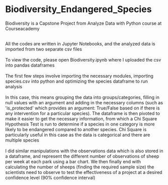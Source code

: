 # Biodiversity_Endangered_Species

Biodiversity is a Capstone Project from Analyze Data with Python course at Courseacademy <br/>

<br/> All the codes are written in Jupyter Notebooks, and the analyzed data is imported from two separate csv files <br/>
<br/> To view the code, please open Biodiversity.ipynb where I uploaded the csv into pandas dataframes <br/>
<br/> The first few steps involve importing the necessary modules, importing species.csv into python and optimizing the species dataframe to run analysis <br/>
<br/> In this case, this means grouping the data into groups/categories, filling in null values with an argument and adding in the necessary columns (such as 'is_protected' which provides an argument: True/False based on if there is any intervention for a particular species). The dataframe is then pivoted to make it easier to get the necessary information, from which a Chi Square Hypothesis Test is run to determine if a species in one category is more likely to be endangered compared to another species. Chi Square is particularly useful in this case as the data is categorical and there are multiple species <br/>
<br/> I did similar manipulations with the observations data which is also stored in a dataframe, and represent the different number of observations of sheep per week at each park using a bar chart. We then finally end with calculating the number of sheeps (finding the required sample size) the scientists need to observe to test the effectiveness of a project at a desired confidence level (90% confidence interval)
